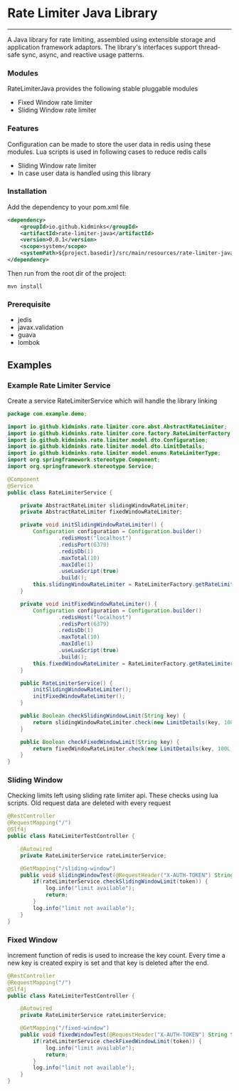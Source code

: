 # Rate Limiter Java Library

---

A Java library for rate limiting, assembled using extensible storage 
and application framework adaptors. 
The library's interfaces support thread-safe sync, async, 
and reactive usage patterns.

### Modules

RateLimiterJava provides the following stable pluggable modules

- Fixed Window rate limiter
- Sliding Window rate limiter

### Features

Configuration can be made to store the user data in redis using these modules.
Lua scripts is used in following cases to reduce redis calls

- Sliding Window rate limiter
- In case user data is handled using this library

### Installation

Add the dependency to your pom.xml file
```xml
<dependency>
    <groupId>io.github.kidminks</groupId>
	<artifactId>rate-limiter-java</artifactId>
	<version>0.0.1</version>
	<scope>system</scope>
	<systemPath>${project.basedir}/src/main/resources/rate-limiter-java-0.0.1.jar</systemPath>
</dependency>
```

Then run from the root dir of the project:
```
mvn install
```

### Prerequisite

- jedis
- javax.validation
- guava
- lombok

## Examples

### Example Rate Limiter Service
Create a service RateLimiterService which will handle the library linking

```java
package com.example.demo;

import io.github.kidminks.rate.limiter.core.abst.AbstractRateLimiter;
import io.github.kidminks.rate.limiter.core.factory.RateLimiterFactory;
import io.github.kidminks.rate.limiter.model.dto.Configuration;
import io.github.kidminks.rate.limiter.model.dto.LimitDetails;
import io.github.kidminks.rate.limiter.model.enums.RateLimiterType;
import org.springframework.stereotype.Component;
import org.springframework.stereotype.Service;

@Component
@Service
public class RateLimiterService {

    private AbstractRateLimiter slidingWindowRateLimiter;
    private AbstractRateLimiter fixedWindowRateLimiter;

    private void initSlidingWindowRateLimiter() {
        Configuration configuration = Configuration.builder()
                .redisHost("localhost")
                .redisPort(6379)
                .redisDb(1)
                .maxTotal(10)
                .maxIdle(1)
                .useLuaScript(true)
                .build();
        this.slidingWindowRateLimiter = RateLimiterFactory.getRateLimiter(configuration, RateLimiterType.SLIDING_WINDOW);
    }

    private void initFixedWindowRateLimiter() {
        Configuration configuration = Configuration.builder()
                .redisHost("localhost")
                .redisPort(6379)
                .redisDb(1)
                .maxTotal(10)
                .maxIdle(1)
                .useLuaScript(true)
                .build();
        this.fixedWindowRateLimiter = RateLimiterFactory.getRateLimiter(configuration, RateLimiterType.FIXED_WINDOW);
    }

    public RateLimiterService() {
        initSlidingWindowRateLimiter();
        initFixedWindowRateLimiter();
    }

    public Boolean checkSlidingWindowLimit(String key) {
        return slidingWindowRateLimiter.check(new LimitDetails(key, 100L, 3600000L));
    }

    public Boolean checkFixedWindowLimit(String key) {
        return fixedWindowRateLimiter.check(new LimitDetails(key, 100L, 3600000L));
    }
}
```

### Sliding Window 
Checking limits left using sliding rate limiter api. 
These checks using lua scripts. 
Old request data are deleted with every request

```java
@RestController
@RequestMapping("/")
@Slf4j
public class RateLimiterTestController {

    @Autowired
    private RateLimiterService rateLimiterService;

    @GetMapping("/sliding-window")
    public void slidingWindowTest(@RequestHeader("X-AUTH-TOKEN") String token) {
        if(rateLimiterService.checkSlidingWindowLimit(token)) {
            log.info("limit available");
            return;
        }
        log.info("limit not available");
    }
}
```

### Fixed Window

increment function of redis is used to increase the key count.
Every time a new key is created expiry is set and that key is deleted after
the end.

```java
@RestController
@RequestMapping("/")
@Slf4j
public class RateLimiterTestController {

    @Autowired
    private RateLimiterService rateLimiterService;

    @GetMapping("/fixed-window")
    public void fixedWindowTest(@RequestHeader("X-AUTH-TOKEN") String token) {
        if(rateLimiterService.checkFixedWindowLimit(token)) {
            log.info("limit available");
            return;
        }
        log.info("limit not available");
    }
}
```








